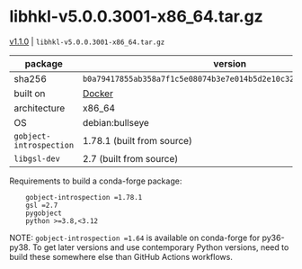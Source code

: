 # libhkl-v5.0.0.3001-x86_64.tar.gz

[v1.1.0](https://github.com/bluesky/libhkl/releases/tag/v1.1.0) | `libhkl-v5.0.0.3001-x86_64.tar.gz`

package | version
--- | ---
sha256 | `b0a79417855ab358a7f1c5e08074b3e7e014b5d2e10c325d6e1328f3442bf69d`
built on | [Docker](https://github.com/bluesky/libhkl/tree/main/builder)
architecture | x86_64
OS | debian:bullseye
`gobject-introspection` | 1.78.1 (built from source)
`libgsl-dev` | 2.7 (built from source)

Requirements to build a conda-forge package:

```text
    gobject-introspection =1.78.1
    gsl =2.7
    pygobject
    python >=3.8,<3.12
```

NOTE: `gobject-introspection =1.64` is available on conda-forge for py36-py38.
To get later versions and use contemporary Python versions, need to build these
somewhere else than GitHub Actions workflows.
